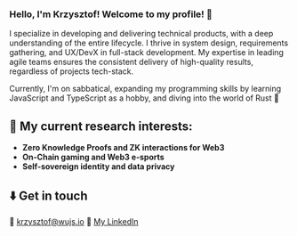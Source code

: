 ### Hello, I'm Krzysztof! Welcome to my profile! 🙇

I specialize in developing and delivering technical products, with a deep understanding of the entire lifecycle. I thrive in system design, requirements gathering, and UX/DevX in full-stack development. My expertise in leading agile teams ensures the consistent delivery of high-quality results, regardless of projects tech-stack. 

Currently, I'm on sabbatical, expanding my programming skills by learning JavaScript and TypeScript as a hobby, and diving into the world of Rust 🦀

## 🚀 My current research interests:
* **Zero Knowledge Proofs and ZK interactions for Web3**
* **On-Chain gaming and Web3 e-sports**
* **Self-sovereign identity and data privacy**

## ⬇️ Get in touch

📨 [krzysztof@wujs.io](mailto:krzysztof@wujs.io)
💼 [My LinkedIn](https://www.linkedin.com/in/wujs/)
